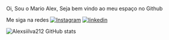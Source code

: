 Oi, Sou o Mario Alex, Seja bem vindo ao meu espaço no Github

Me siga na redes
[![Instagram](https://img.shields.io/badge/Instagram-E4405F?style=for-the-badge&logo=instagram&logoColor=white)](https://instagram.com/alexsiilva21)
[![linkedin](https://img.shields.io/badge/LinkedIn-0077B5?style=for-the-badge&logo=linkedin&logoColor=white)](https://www.linkedin.com/in/mario-alex-nascimento-660205167/)

![Alexsiilva212 GitHub stats](https://github-readme-stats.vercel.app/api?username=Alexsiilva212&show_icons=true&theme=dracula)
